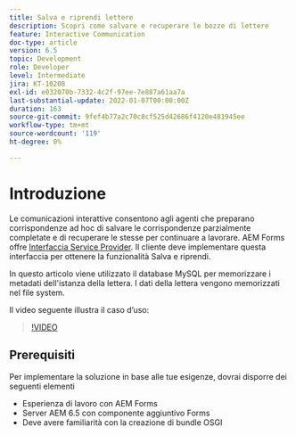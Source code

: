 ```yaml
---
title: Salva e riprendi lettere
description: Scopri come salvare e recuperare le bozze di lettere
feature: Interactive Communication
doc-type: article
version: 6.5
topic: Development
role: Developer
level: Intermediate
jira: KT-10208
exl-id: e032070b-7332-4c2f-97ee-7e887a61aa7a
last-substantial-update: 2022-01-07T00:00:00Z
duration: 163
source-git-commit: 9fef4b77a2c70c8cf525d42686f4120e481945ee
workflow-type: tm+mt
source-wordcount: '119'
ht-degree: 0%

---
```


# Introduzione

Le comunicazioni interattive consentono agli agenti che preparano corrispondenze ad hoc di salvare le corrispondenze parzialmente completate e di recuperare le stesse per continuare a lavorare. AEM Forms offre [Interfaccia Service Provider](https://developer.adobe.com/experience-manager/reference-materials/6-5/forms/javadocs/com/adobe/fd/ccm/ccr/ccrDocumentInstance/api/services/CCRDocumentInstanceService.html). Il cliente deve implementare questa interfaccia per ottenere la funzionalità Salva e riprendi.

In questo articolo viene utilizzato il database MySQL per memorizzare i metadati dell&#39;istanza della lettera. I dati della lettera vengono memorizzati nel file system.

Il video seguente illustra il caso d’uso:

>[!VIDEO](https://video.tv.adobe.com/v/342129?quality=12&learn=on)

## Prerequisiti

Per implementare la soluzione in base alle tue esigenze, dovrai disporre dei seguenti elementi

* Esperienza di lavoro con AEM Forms
* Server AEM 6.5 con componente aggiuntivo Forms
* Deve avere familiarità con la creazione di bundle OSGI
